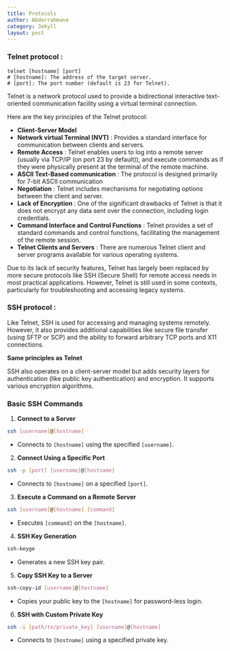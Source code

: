 ```yaml
---
title: Protocols
author: Abderrahmane
category: Jekyll
layout: post
---
```


### Telnet protocol :

```shell
telnet [hostname] [port]
# [hostname]: The address of the target server.
# [port]: The port number (default is 23 for Telnet).
```

Telnet is a network protocol used to provide a bidirectional interactive text-oriented communication facility using a virtual terminal  connection.

Here are the key principles of the Telnet protocol:

* **Client-Server Model**
* **Network virtual Terminal (NVT)** : Provides a standard interface for communication between clients and servers.
* **Remote Access** : Telnet enables users to log into a remote server (usually via TCP/IP (on port 23 by default)), and execute commands as if they were physically present at the terminal of the remote machine.
* **ASCII Text-Based communication** : The protocol is designed primarily for 7-bit ASCII communication
* **Negotiation** : Telnet includes mechanisms for negotiating options between the client and server. 
* **Lack of Encryption** : One of the significant drawbacks of Telnet is that it does not encrypt  any data sent over the connection, including login credentials.
* **Command Interface and Control Functions** : Telnet provides a set of standard commands and control functions, facilitating the management of the remote session.
* **Telnet Clients and Servers** : There are numerous Telnet client and server programs available for various operating systems.

Due to its lack of security features, Telnet has largely been replaced  by more secure protocols like SSH (Secure Shell) for remote access needs in most practical applications. However, Telnet is still used in some  contexts, particularly for troubleshooting and accessing legacy systems.

### SSH protocol :

Like Telnet, SSH is used for accessing and managing systems remotely.  However, it also provides additional capabilities like secure file  transfer (using SFTP or SCP) and the ability to forward arbitrary TCP  ports and X11 connections.

**Same principles as Telnet**

SSH also operates on a client-server model but adds security layers for  authentication (like public key authentication) and encryption. It  supports various encryption algorithms.

### Basic SSH Commands

1. **Connect to a Server**

```bash
ssh [username]@[hostname]
```

- Connects to `[hostname]` using the specified `[username]`.

2. **Connect Using a Specific Port**

```bash
ssh -p [port] [username]@[hostname]
```

- Connects to `[hostname]` on a specified `[port]`.

3. **Execute a Command on a Remote Server**

```bash
ssh [username]@[hostname] [command]
```

- Executes `[command]` on the `[hostname]`.

4. **SSH Key Generation**

```bash
ssh-keyge
```

- Generates a new SSH key pair.

5. **Copy SSH Key to a Server**

```bash
ssh-copy-id [username]@[hostname]
```

- Copies your public key to the `[hostname]` for password-less login.

6. **SSH with Custom Private Key**

```bash
ssh -i [path/to/private_key] [username]@[hostname]
```

- Connects to `[hostname]` using a specified private key.